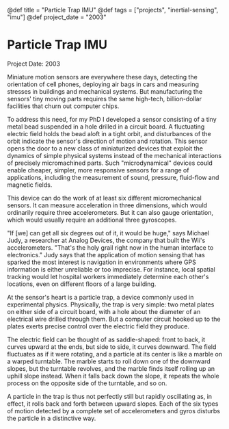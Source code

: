 @def title = "Particle Trap IMU"
@def tags = ["projects", "inertial-sensing", "imu"]
@def project_date = "2003"

# Particle Trap IMU

Project Date: 2003

Miniature motion sensors are everywhere these days, detecting the orientation of cell phones, deploying air bags in cars and measuring stresses in buildings and mechanical systems. But manufacturing the sensors' tiny moving parts requires the same high-tech, billion-dollar facilities that churn out computer chips.

To address this need, for my PhD I developed a sensor consisting of a tiny metal bead suspended in a hole drilled in a circuit board.
A fluctuating electric field holds the bead aloft in a tight orbit, and disturbances of the orbit indicate the sensor's direction of motion and rotation.
This sensor opens the door to a new class of miniaturized devices that exploit the dynamics of simple physical systems instead of the mechanical interactions of precisely micromachined parts.
Such "microdynamical" devices could enable cheaper, simpler, more responsive sensors for a range of applications, including the measurement of sound, pressure, fluid-flow and magnetic fields.

This device can do the work of at least six different micromechanical sensors. It can measure acceleration in three dimensions, which would ordinarily require three accelerometers.
But it can also gauge orientation, which would usually require an additional three gyroscopes.

"If [we] can get all six degrees out of it, it would be huge," says Michael Judy, a researcher at Analog Devices, the company that built the Wii's accelerometers. "That's the holy grail right now in the human interface to electronics." Judy says that the application of motion sensing that has sparked the most interest is navigation in environments where GPS information is either unreliable or too imprecise. For instance, local spatial tracking would let hospital workers immediately determine each other's locations, even on different floors of a large building.

At the sensor's heart is a particle trap, a device commonly used in experimental physics.
Physically, the trap is very simple: two metal plates on either side of a circuit board, with a hole about the diameter of an electrical wire drilled through them.
But a computer circuit hooked up to the plates exerts precise control over the electric field they produce.

The electric field can be thought of as saddle-shaped: front to back, it curves upward at the ends, but side to side, it curves downward.
The field fluctuates as if it were rotating, and a particle at its center is like a marble on a warped turntable. The marble starts to roll down one of the downward slopes, but the turntable revolves, and the marble finds itself rolling up an uphill slope instead.
When it falls back down the slope, it repeats the whole process on the opposite side of the turntable, and so on.

A particle in the trap is thus not perfectly still but rapidly oscillating as, in effect, it rolls back and forth between upward slopes. Each of the six types of motion detected by a complete set of accelerometers and gyros disturbs the particle in a distinctive way.

